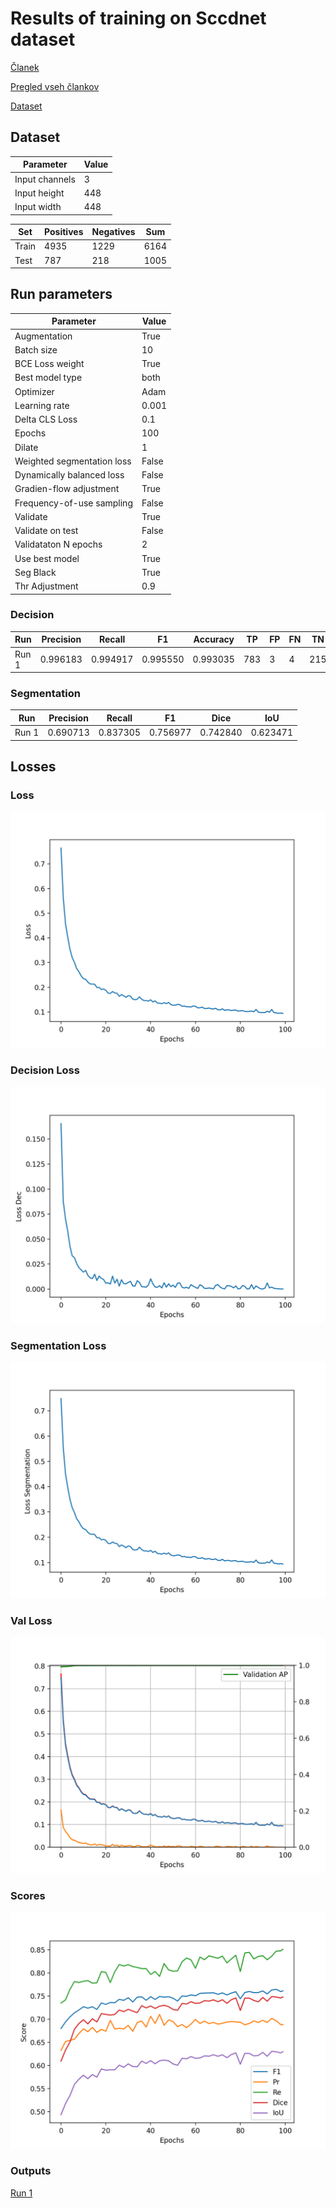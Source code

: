 # Results of training on Sccdnet dataset

[Članek](https://www.mdpi.com/2076-3417/11/11/5074)

[Pregled vseh člankov](https://docs.google.com/spreadsheets/d/1AUmJ-JQtpvQt3Rs0maRirAxbBW6zBOBaPq1kVDSdvK0/edit?usp=sharing)

[Dataset](https://github.com/543630836/SCCDNet_crack)

## Dataset

| Parameter         | Value       |
| -----------       | ----------- |
| Input channels    | 3           |
| Input height      | 448         |
| Input width       | 448         |

| Set         | Positives   | Negatives   | Sum         |
| ----------- | ----------- | ----------- | ----------- |
| Train       | 4935        | 1229        | 6164        |
| Test        | 787         | 218         | 1005        |

## Run parameters

| Parameter                      | Value       |
| -----------                    | ----------- |
| Augmentation                   | True        |
| Batch size                     | 10          |
| BCE Loss weight                | True        |
| Best model type                | both        |
| Optimizer                      | Adam        |
| Learning rate                  | 0.001       |
| Delta CLS Loss                 | 0.1         |
| Epochs                         | 100         |
| Dilate                         | 1           |
| Weighted segmentation loss     | False       |
| Dynamically balanced loss      | False       |
| Gradien-flow adjustment        | True        |
| Frequency-of-use sampling      | False       |
| Validate                       | True        |
| Validate on test               | False       |
| Validataton N epochs           | 2           |
| Use best model                 | True        |
| Seg Black                      | True        |
| Thr Adjustment                 | 0.9         |

### Decision

| Run         | Precision | Recall   | F1       | Accuracy | TP   | FP   | FN   | TN   |
| ------------| ----------| ---------| ---------|----------|------|------|------|------|
| Run 1       | 0.996183  | 0.994917 | 0.995550 | 0.993035 | 783  | 3    | 4    | 215  |

### Segmentation

| Run         | Precision | Recall   | F1       | Dice     | IoU      |
| ------------| ----------| ---------| ---------|----------|----------|
| Run 1       | 0.690713  | 0.837305 | 0.756977 | 0.742840 | 0.623471 |

## Losses

### Loss

![Loss](./sccdnet_6/loss.png)

### Decision Loss

![Dec Loss](./sccdnet_6/loss_dec.png) 

### Segmentation Loss

![Seg Loss](./sccdnet_6/loss_seg.png)

### Val Loss

![Val Loss](./sccdnet_6/loss_val.png)

### Scores

![Scores](./sccdnet_6/scores.png)

### Outputs

[Run 1](./sccdnet_6/sccdnet_6.out)